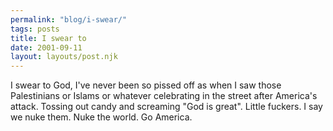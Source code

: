 ```yaml
---
permalink: "blog/i-swear/"
tags: posts
title: I swear to
date: 2001-09-11
layout: layouts/post.njk
---
```


I swear to God, I've never been so pissed off as when I saw those Palestinians or Islams or whatever celebrating in the street after America's attack. Tossing out candy and screaming "God is great". Little fuckers. I say we nuke them. Nuke the world. Go America.